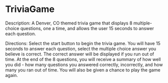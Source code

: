 # TriviaGame

Description: A Denver, CO themed trivia game that displays 8 multiple-choice questions, one a time, and allows the user 15 seconds to answer each question.

Directions: Select the start button to begin the trivia game. You will have 15 seconds to answer each question, select the multiple choice answer you believe is correct. The correct answer will be displayed if you run out of time. At the end of the 8 questions, you will receive a summary of how well you did - how many questions you answered correctly, incorrectly, and how many you ran out of time. You will also be given a chance to play the game again. 
